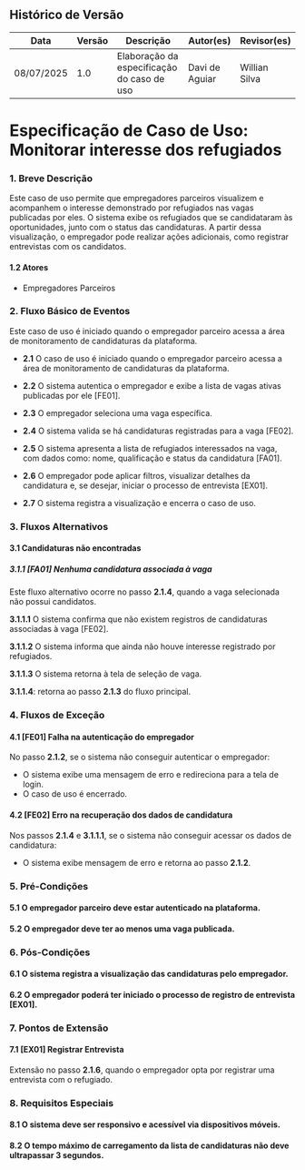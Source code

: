 ## Histórico de Versão
Data     | Versão | Descrição | Autor(es) | Revisor(es)
-------- | ------ | --------- | ----- | ---------
08/07/2025 | 1.0 | Elaboração da especificação do caso de uso | Davi de Aguiar | Willian Silva |

# Especificação de Caso de Uso: Monitorar interesse dos refugiados

### 1. Breve Descrição
Este caso de uso permite que empregadores parceiros visualizem e acompanhem o interesse demonstrado por refugiados nas vagas publicadas por eles. O sistema exibe os refugiados que se candidataram às oportunidades, junto com o status das candidaturas. A partir dessa visualização, o empregador pode realizar ações adicionais, como registrar entrevistas com os candidatos.

#### 1.2 Atores
- Empregadores Parceiros

### 2. Fluxo Básico de Eventos
Este caso de uso é iniciado quando o empregador parceiro acessa a área de monitoramento de candidaturas da plataforma.

- **2.1** O caso de uso é iniciado quando o empregador parceiro acessa a área de monitoramento de candidaturas da plataforma.

- **2.2** O sistema autentica o empregador e exibe a lista de vagas ativas publicadas por ele [FE01].

- **2.3** O empregador seleciona uma vaga específica.

- **2.4** O sistema valida se há candidaturas registradas para a vaga [FE02].

- **2.5** O sistema apresenta a lista de refugiados interessados na vaga, com dados como: nome, qualificação e status da candidatura [FA01].

- **2.6** O empregador pode aplicar filtros, visualizar detalhes da candidatura e, se desejar, iniciar o processo de entrevista [EX01].

- **2.7** O sistema registra a visualização e encerra o caso de uso.

### 3. Fluxos Alternativos

#### 3.1 Candidaturas não encontradas

##### 3.1.1 [FA01] Nenhuma candidatura associada à vaga  
Este fluxo alternativo ocorre no passo **2.1.4**, quando a vaga selecionada não possui candidatos.

**3.1.1.1** O sistema confirma que não existem registros de candidaturas associadas à vaga [FE02].

**3.1.1.2** O sistema informa que ainda não houve interesse registrado por refugiados.

**3.1.1.3** O sistema retorna à tela de seleção de vaga.

**3.1.1.4**: retorna ao passo **2.1.3** do fluxo principal.

### 4. Fluxos de Exceção

#### 4.1 [FE01] Falha na autenticação do empregador  
No passo **2.1.2**, se o sistema não conseguir autenticar o empregador: 

- O sistema exibe uma mensagem de erro e redireciona para a tela de login.  
- O caso de uso é encerrado.

#### 4.2 [FE02] Erro na recuperação dos dados de candidatura  
Nos passos **2.1.4** e **3.1.1.1**, se o sistema não conseguir acessar os dados de candidatura:  

- O sistema exibe mensagem de erro e retorna ao passo **2.1.2**.

### 5. Pré-Condições

#### 5.1 O empregador parceiro deve estar autenticado na plataforma.  
#### 5.2 O empregador deve ter ao menos uma vaga publicada.

### 6. Pós-Condições

#### 6.1 O sistema registra a visualização das candidaturas pelo empregador.  
#### 6.2 O empregador poderá ter iniciado o processo de registro de entrevista [EX01].



### 7. Pontos de Extensão

#### 7.1 [EX01] Registrar Entrevista  
Extensão no passo **2.1.6**, quando o empregador opta por registrar uma entrevista com o refugiado.

### 8. Requisitos Especiais

#### 8.1 O sistema deve ser responsivo e acessível via dispositivos móveis.  
#### 8.2 O tempo máximo de carregamento da lista de candidaturas não deve ultrapassar 3 segundos. 